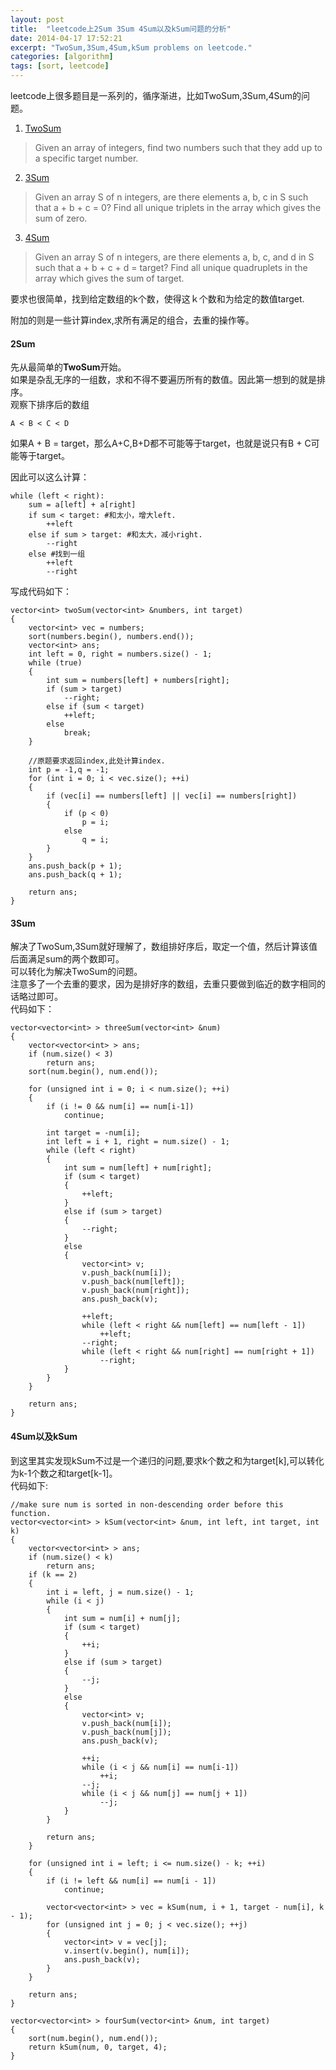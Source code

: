 ```yaml
---
layout: post
title:  "leetcode上2Sum 3Sum 4Sum以及kSum问题的分析"
date: 2014-04-17 17:52:21
excerpt: "TwoSum,3Sum,4Sum,kSum problems on leetcode."
categories: [algorithm]
tags: [sort, leetcode]
---
```


leetcode上很多题目是一系列的，循序渐进，比如TwoSum,3Sum,4Sum的问题。  

1. [TwoSum](http://oj.leetcode.com/problems/two-sum/)   
> Given an array of integers, find two numbers such that they add up to a specific target number.
2. [3Sum](http://oj.leetcode.com/problems/3sum/)   
> Given an array S of n integers, are there elements a, b, c in S such that a + b + c = 0? Find all unique triplets in the array which gives the sum of zero.
3. [4Sum](http://oj.leetcode.com/problems/4sum/)  
> Given an array S of n integers, are there elements a, b, c, and d in S such that a + b + c + d = target? Find all unique quadruplets in the array which gives the sum of target.

要求也很简单，找到给定数组的k个数，使得这ｋ个数和为给定的数值target.  

附加的则是一些计算index,求所有满足的组合，去重的操作等。

<!--more-->

#### 2Sum

先从最简单的**TwoSum**开始。  
如果是杂乱无序的一组数，求和不得不要遍历所有的数值。因此第一想到的就是排序。  
观察下排序后的数组  

`A < B < C < D`  

如果A + B = target，那么A+C,B+D都不可能等于target，也就是说只有B + C可能等于target。 

因此可以这么计算：   


```
while (left < right):
    sum = a[left] + a[right]
    if sum < target: #和太小，增大left.
        ++left
    else if sum > target: #和太大，减小right.
        --right
    else #找到一组
        ++left
        --right
```

写成代码如下：  

```
vector<int> twoSum(vector<int> &numbers, int target)
{
    vector<int> vec = numbers;
    sort(numbers.begin(), numbers.end());
    vector<int> ans;
    int left = 0, right = numbers.size() - 1;
    while (true)
    {
        int sum = numbers[left] + numbers[right];
        if (sum > target)
            --right;
        else if (sum < target)
            ++left;
        else
            break;
    }

    //原题要求返回index,此处计算index.
    int p = -1,q = -1;
    for (int i = 0; i < vec.size(); ++i)
    {
        if (vec[i] == numbers[left] || vec[i] == numbers[right])
        {
            if (p < 0)
                p = i;
            else
                q = i;
        }
    }
    ans.push_back(p + 1);
    ans.push_back(q + 1);

    return ans;
}
```

#### 3Sum

解决了TwoSum,3Sum就好理解了，数组排好序后，取定一个值，然后计算该值后面满足sum的两个数即可。  
可以转化为解决TwoSum的问题。  
注意多了一个去重的要求，因为是排好序的数组，去重只要做到临近的数字相同的话略过即可。  
代码如下：  

```
vector<vector<int> > threeSum(vector<int> &num)
{
    vector<vector<int> > ans;
    if (num.size() < 3)
        return ans;
    sort(num.begin(), num.end());

    for (unsigned int i = 0; i < num.size(); ++i)
    {
        if (i != 0 && num[i] == num[i-1])
            continue;

        int target = -num[i];
        int left = i + 1, right = num.size() - 1;
        while (left < right)
        {
            int sum = num[left] + num[right];
            if (sum < target)
            {
                ++left;
            }
            else if (sum > target)
            {
                --right;
            }
            else
            {
                vector<int> v;
                v.push_back(num[i]);
                v.push_back(num[left]);
                v.push_back(num[right]);
                ans.push_back(v);

                ++left;
                while (left < right && num[left] == num[left - 1])
                    ++left;
                --right;
                while (left < right && num[right] == num[right + 1])
                    --right;
            }
        }
    }

    return ans;
}
```

#### 4Sum以及kSum

到这里其实发现kSum不过是一个递归的问题,要求k个数之和为target[k],可以转化为k-1个数之和target[k-1]。  
代码如下:  

```
//make sure num is sorted in non-descending order before this function.
vector<vector<int> > kSum(vector<int> &num, int left, int target, int k)
{
    vector<vector<int> > ans;
    if (num.size() < k)
        return ans;
    if (k == 2)
    {
        int i = left, j = num.size() - 1;
        while (i < j)
        {
            int sum = num[i] + num[j];
            if (sum < target)
            {
                ++i;
            }
            else if (sum > target)
            {
                --j;
            }
            else 
            {
                vector<int> v;
                v.push_back(num[i]);
                v.push_back(num[j]);
                ans.push_back(v);

                ++i;
                while (i < j && num[i] == num[i-1])
                    ++i;
                --j;
                while (i < j && num[j] == num[j + 1])
                    --j;
            }
        }

        return ans;
    }

    for (unsigned int i = left; i <= num.size() - k; ++i)
    {
        if (i != left && num[i] == num[i - 1])
            continue;

        vector<vector<int> > vec = kSum(num, i + 1, target - num[i], k - 1);
        for (unsigned int j = 0; j < vec.size(); ++j)
        {
            vector<int> v = vec[j];
            v.insert(v.begin(), num[i]);
            ans.push_back(v);
        }
    }

    return ans;
}

vector<vector<int> > fourSum(vector<int> &num, int target)
{
    sort(num.begin(), num.end());
    return kSum(num, 0, target, 4);
}
```

